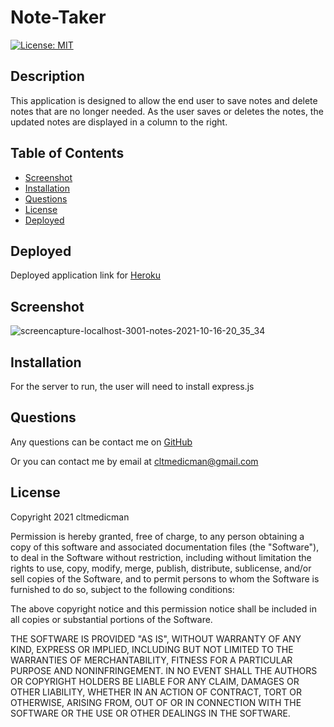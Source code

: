 
  # Note-Taker

  [![License: MIT](https://img.shields.io/badge/License-MIT-yellow.svg)](https://opensource.org/licenses/MIT)

  ## Description

  This application is designed to allow the end user to save notes and delete notes that are no longer needed. As the user saves or deletes the notes, the updated notes are displayed in a column to the right.

  ## Table of Contents
  - [Screenshot](#screenshot)
  - [Installation](#installation)
  - [Questions](#questions)
  - [License](#license)
  - [Deployed](#deployed)

  ## Deployed
  
  Deployed application link for [Heroku](https://note-taker-cltmedicman.herokuapp.com/)

  ## Screenshot
  
  ![screencapture-localhost-3001-notes-2021-10-16-20_35_34](https://user-images.githubusercontent.com/79491454/137605600-12fc57b3-d85a-446f-902e-c6db6cf40a1d.png)

  ## Installation

  For the server to run, the user will need to install express.js

  ## Questions

  Any questions can be contact me on [GitHub](https://github.com/cltmedicman)

  Or you can contact me by email at [cltmedicman@gmail.com](mailto:cltmedicman@gmail.com)

  ## License

  Copyright 2021 cltmedicman

Permission is hereby granted, free of charge, to any person obtaining a copy of this software and associated documentation files (the "Software"), to deal in the Software without restriction, including without limitation the rights to use, copy, modify, merge, publish, distribute, sublicense, and/or sell copies of the Software, and to permit persons to whom the Software is furnished to do so, subject to the following conditions:

The above copyright notice and this permission notice shall be included in all copies or substantial portions of the Software.

THE SOFTWARE IS PROVIDED "AS IS", WITHOUT WARRANTY OF ANY KIND, EXPRESS OR IMPLIED, INCLUDING BUT NOT LIMITED TO THE WARRANTIES OF MERCHANTABILITY, FITNESS FOR A PARTICULAR PURPOSE AND NONINFRINGEMENT. IN NO EVENT SHALL THE AUTHORS OR COPYRIGHT HOLDERS BE LIABLE FOR ANY CLAIM, DAMAGES OR OTHER LIABILITY, WHETHER IN AN ACTION OF CONTRACT, TORT OR OTHERWISE, ARISING FROM, OUT OF OR IN CONNECTION WITH THE SOFTWARE OR THE USE OR OTHER DEALINGS IN THE SOFTWARE.
  
